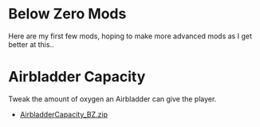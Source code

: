 # Below Zero Mods 
Here are my first few mods, hoping to make more advanced mods as I get better at this..

# Airbladder Capacity
Tweak the amount of oxygen an Airbladder can give the player.

- [AirbladderCapacity_BZ.zip](https://github.com/ramennoodlesxv/BelowZeroMods/files/9593878/AirbladderCapacity_BZ.zip)
